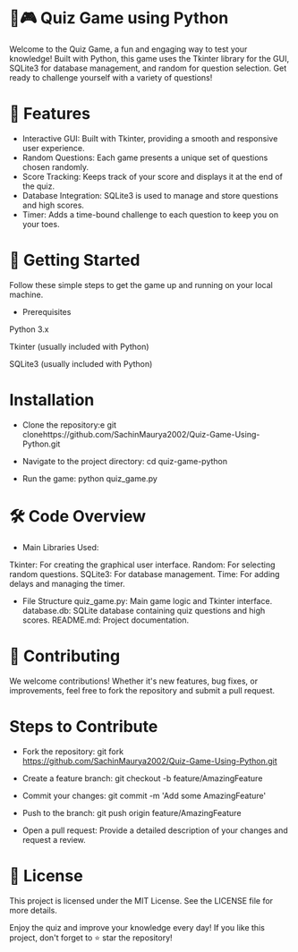 # 🧠🎮 Quiz Game using Python
Welcome to the Quiz Game, a fun and engaging way to test your knowledge! Built with Python, this game uses the Tkinter library for the GUI, SQLite3 for database management, and random for question selection. Get ready to challenge yourself with a variety of questions!

# 🌟 Features
- Interactive GUI: 
Built with Tkinter, providing a smooth and responsive user experience.
- Random Questions: 
Each game presents a unique set of questions chosen randomly.
- Score Tracking: 
Keeps track of your score and displays it at the end of the quiz.
- Database Integration: 
SQLite3 is used to manage and store questions and high scores.
- Timer: 
Adds a time-bound challenge to each question to keep you on your toes.

# 🚀 Getting Started
Follow these simple steps to get the game up and running on your local machine.

- Prerequisites

Python 3.x

Tkinter (usually included with Python)

SQLite3 (usually included with Python)

# Installation

- Clone the repository:e
git clonehttps://github.com/SachinMaurya2002/Quiz-Game-Using-Python.git

- Navigate to the project directory:
cd quiz-game-python

- Run the game:
python quiz_game.py

# 🛠️ Code Overview
- Main Libraries Used:

Tkinter: For creating the graphical user interface.
Random: For selecting random questions.
SQLite3: For database management.
Time: For adding delays and managing the timer.

- File Structure
quiz_game.py: Main game logic and Tkinter interface.
database.db: SQLite database containing quiz questions and high scores.
README.md: Project documentation.

# 🤝 Contributing
We welcome contributions! Whether it's new features, bug fixes, or improvements, feel free to fork the repository and submit a pull request.

# Steps to Contribute
- Fork the repository:
git fork https://github.com/SachinMaurya2002/Quiz-Game-Using-Python.git

- Create a feature branch:
git checkout -b feature/AmazingFeature

- Commit your changes:
git commit -m 'Add some AmazingFeature'

- Push to the branch:
git push origin feature/AmazingFeature

- Open a pull request: 
Provide a detailed description of your changes and request a review.

# 📄 License
This project is licensed under the MIT License. See the LICENSE file for more details.

Enjoy the quiz and improve your knowledge every day! If you like this project, don't forget to ⭐ star the repository!